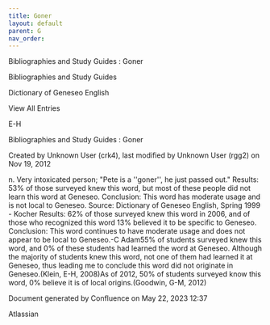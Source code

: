 ```yaml
---
title: Goner
layout: default
parent: G
nav_order:
---
```


Bibliographies and Study Guides : Goner

Bibliographies and Study Guides

Dictionary of Geneseo English

View All Entries

E-H

Bibliographies and Study Guides : Goner

Created by  Unknown User (crk4), last modified by  Unknown User (rgg2) on Nov 19, 2012

n. Very intoxicated person; &quot;Pete is a ''goner'', he just passed out.&quot; Results: 53% of those surveyed knew this word, but most of these people did not learn this word at Geneseo. Conclusion: This word has moderate usage and is not local to Geneseo. Source: Dictionary of Geneseo English, Spring 1999 - Kocher Results: 62% of those surveyed knew this word in 2006, and of those who recognized this word 13% believed it to be specific to Geneseo. Conclusion: This word continues to have moderate usage and does not appear to be local to Geneseo.-C Adam55% of students surveyed knew this word, and 0% of these students had learned the word at Geneseo. Although the majority of students knew this word, not one of them had learned it at Geneseo, thus leading me to conclude this word did not originate in Geneseo.(Klein, E-H, 2008)As of 2012, 50% of students surveyed know this word, 0% believe it is of local origins.(Goodwin, G-M, 2012)

Document generated by Confluence on May 22, 2023 12:37

Atlassian
